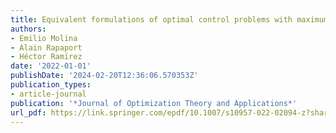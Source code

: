 ```yaml
---
title: Equivalent formulations of optimal control problems with maximum cost and applications
authors:
- Emilio Molina
- Alain Rapaport
- Héctor Ramı́rez
date: '2022-01-01'
publishDate: '2024-02-20T12:36:06.570353Z'
publication_types:
- article-journal
publication: '*Journal of Optimization Theory and Applications*'
url_pdf: https://link.springer.com/epdf/10.1007/s10957-022-02094-z?sharing_token=jRbgF__Vv1RcMsiHUzpJ5Pe4RwlQNchNByi7wbcMAY4zaPP27xipDQAeErfD5G03342DACMh5y_IYH7mMI7VTpAskmBVBJKbefZun4bo2vVZyBZocSOxu623LOv5iWTQhR7H75wudAP7Ktmwsaus2EWN7wJgUpgUtwwyPttN3HHCe8FrfqHEVHTEBXq5SGC5
---
```

